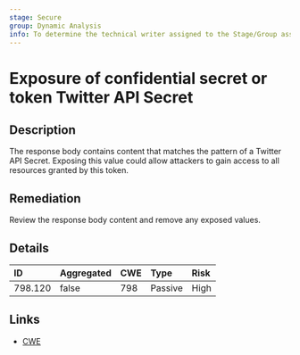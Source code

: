 ```yaml
---
stage: Secure
group: Dynamic Analysis
info: To determine the technical writer assigned to the Stage/Group associated with this page, see https://about.gitlab.com/handbook/engineering/ux/technical-writing/#assignments
---
```


# Exposure of confidential secret or token Twitter API Secret

## Description

The response body contains content that matches the pattern of a Twitter API Secret.
Exposing this value could allow attackers to gain access to all resources granted by this token.

## Remediation

Review the response body content and remove any exposed values.

## Details

| ID | Aggregated | CWE | Type | Risk |
|:---|:--------|:--------|:--------|:--------|
| 798.120 | false | 798 | Passive | High |

## Links

- [CWE](https://cwe.mitre.org/data/definitions/798.html)
